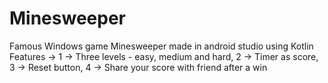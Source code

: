 # Minesweeper
Famous Windows game Minesweeper made in android studio using Kotlin
Features -> 
1 -> Three levels - easy, medium and hard,
2 -> Timer as score,
3 -> Reset button,
4 -> Share your score with friend after a win

